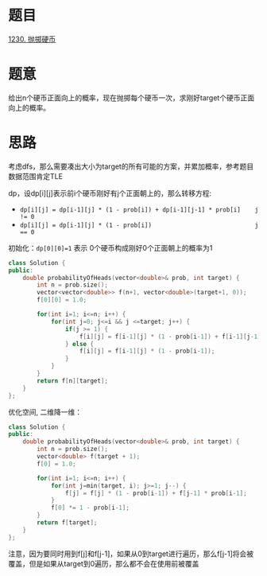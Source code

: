 # 题目
[1230. 抛掷硬币](https://leetcode.cn/problems/toss-strange-coins/)

# 题意
给出n个硬币正面向上的概率，现在抛掷每个硬币一次，求刚好target个硬币正面向上的概率。

# 思路
考虑dfs，那么需要凑出大小为target的所有可能的方案，并累加概率，参考题目数据范围肯定TLE

dp，设dp[i][j]表示前i个硬币刚好有j个正面朝上的，那么转移方程:
- `dp[i][j] = dp[i-1][j] * (1 - prob[i]) + dp[i-1][j-1] * prob[i]    j != 0`
- `dp[i][j] = dp[i-1][j] * (1 - prob[i])                             j == 0`

初始化：`dp[0][0]=1` 表示 0个硬币构成刚好0个正面朝上的概率为1 


```cpp
class Solution {
public:
    double probabilityOfHeads(vector<double>& prob, int target) {
        int n = prob.size();
        vector<vector<double>> f(n+1, vector<double>(target+1, 0));
        f[0][0] = 1.0;

        for(int i=1; i<=n; i++) {
            for(int j=0; j<=i && j <=target; j++) {
                if(j >= 1) {
                    f[i][j] = f[i-1][j] * (1 - prob[i-1]) + f[i-1][j-1] * prob[i-1];
                } else {
                    f[i][j] = f[i-1][j] * (1 - prob[i-1]);
                }
            }
        }
        return f[n][target];
    }
};
```


优化空间, 二维降一维：
```cpp
class Solution {
public:
    double probabilityOfHeads(vector<double>& prob, int target) {
        int n = prob.size();
        vector<double> f(target + 1);
        f[0] = 1.0;

        for(int i=1; i<=n; i++) {
            for(int j=min(target, i); j>=1; j--) {
                f[j] = f[j] * (1 - prob[i-1]) + f[j-1] * prob[i-1];
            }
            f[0] *= 1 - prob[i-1];
        }
        return f[target];
    }
};
```
注意，因为要同时用到f[j]和f[j-1]，如果从0到target进行遍历，那么f[j-1]将会被覆盖，但是如果从target到0遍历，那么都不会在使用前被覆盖 
